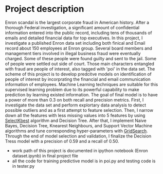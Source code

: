 # Project description 
Enron scandal is the largest corporate fraud in American history. After a thorough Federal investigation, a significant amount of confidential information entered into the public record, including tens of thousands of emails and detailed financial data for top executives. In this project, I investigate a published Enron data set including both finical and Email record about 150 employees at Enron group. Several board members and management tiers involved in illegal business fraud were eventually charged. Some of these people were found guilty and sent to the jail. Some of people were settled out side of court. Those main characters entangled with fraud are people of interest, also tagged with 'poi' in the data set. The scheme of this project is to develop predcitve models on identification of people of interest by incorprating the financial and email communication information of employees. Machine Learning techniques are suitable for this supervised learning problem due to its powerful capability to make prediction by learning existed information. The goal of final model is to have a power of more than 0.3 on both recall and precision metrics. First, I investigate the data set and perform explortary data analysis to detect possible outliers and as a first attempt to feature selection. Then, I narrow down all the features with less missing values into 5 features by using  [SelectKbest](http://scikit-learn.org/stable/modules/generated/sklearn.feature_selection.SelectKBest.html) algorithm and Decision Tree. After that, I implement Naive Bayes, Decision Tree, Knearest Neighbours, and Support Vector Machine algorithms and tune  corresponding hyper-parameters with [GridSearch](http://scikit-learn.org/stable/modules/grid_search.html). Through the end of model selection and validation, I finalize the Decision Tress model with a precision of 0.59 and a recall of 0.50. 

 - work path of this project is documented in ipython notebook (Enron dataset.ipynb) in final project file
 - all the code for training predictive model is in poi.py and testing code is in tester.py
